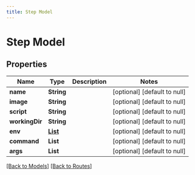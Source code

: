 ```yaml
---
title: Step Model
---
```


# Step Model
## Properties

| Name | Type | Description | Notes |
|------------ | ------------- | ------------- | -------------|
| **name** | **String** |  | [optional] [default to null] |
| **image** | **String** |  | [optional] [default to null] |
| **script** | **String** |  | [optional] [default to null] |
| **workingDir** | **String** |  | [optional] [default to null] |
| **env** | [**List**](TaskEnvVar) |  | [optional] [default to null] |
| **command** | **List** |  | [optional] [default to null] |
| **args** | **List** |  | [optional] [default to null] |

[[Back to Models]](../overview#models) [[Back to Routes]](../overview#routes)

